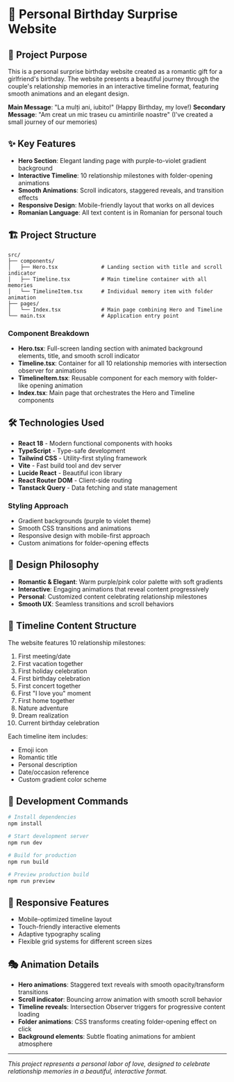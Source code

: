 
# 💖 Personal Birthday Surprise Website

<!-- 
AI ASSISTANT NOTE: 
Please ALWAYS read this README.md file before making any edits to this project.
This file contains essential context about the project's purpose, structure, and requirements.
UPDATE this README whenever you make significant changes or add new features to keep it current.
-->

## 🎯 Project Purpose

This is a personal surprise birthday website created as a romantic gift for a girlfriend's birthday. The website presents a beautiful journey through the couple's relationship memories in an interactive timeline format, featuring smooth animations and an elegant design.

**Main Message**: "La mulți ani, iubito!" (Happy Birthday, my love!)
**Secondary Message**: "Am creat un mic traseu cu amintirile noastre" (I've created a small journey of our memories)

## ✨ Key Features

- **Hero Section**: Elegant landing page with purple-to-violet gradient background
- **Interactive Timeline**: 10 relationship milestones with folder-opening animations
- **Smooth Animations**: Scroll indicators, staggered reveals, and transition effects
- **Responsive Design**: Mobile-friendly layout that works on all devices
- **Romanian Language**: All text content is in Romanian for personal touch

## 🏗️ Project Structure

```
src/
├── components/
│   ├── Hero.tsx              # Landing section with title and scroll indicator
│   ├── Timeline.tsx          # Main timeline container with all memories
│   └── TimelineItem.tsx      # Individual memory item with folder animation
├── pages/
│   └── Index.tsx             # Main page combining Hero and Timeline
└── main.tsx                  # Application entry point
```

### Component Breakdown

- **Hero.tsx**: Full-screen landing section with animated background elements, title, and smooth scroll indicator
- **Timeline.tsx**: Container for all 10 relationship memories with intersection observer for animations
- **TimelineItem.tsx**: Reusable component for each memory with folder-like opening animation
- **Index.tsx**: Main page that orchestrates the Hero and Timeline components

## 🛠️ Technologies Used

- **React 18** - Modern functional components with hooks
- **TypeScript** - Type-safe development
- **Tailwind CSS** - Utility-first styling framework
- **Vite** - Fast build tool and dev server
- **Lucide React** - Beautiful icon library
- **React Router DOM** - Client-side routing
- **Tanstack Query** - Data fetching and state management

### Styling Approach
- Gradient backgrounds (purple to violet theme)
- Smooth CSS transitions and animations
- Responsive design with mobile-first approach
- Custom animations for folder-opening effects

## 🎨 Design Philosophy

- **Romantic & Elegant**: Warm purple/pink color palette with soft gradients
- **Interactive**: Engaging animations that reveal content progressively
- **Personal**: Customized content celebrating relationship milestones
- **Smooth UX**: Seamless transitions and scroll behaviors

## 🎯 Timeline Content Structure

The website features 10 relationship milestones:
1. First meeting/date
2. First vacation together
3. First holiday celebration
4. First birthday celebration
5. First concert together
6. First "I love you" moment
7. First home together
8. Nature adventure
9. Dream realization
10. Current birthday celebration

Each timeline item includes:
- Emoji icon
- Romantic title
- Personal description
- Date/occasion reference
- Custom gradient color scheme

## 🚀 Development Commands

```bash
# Install dependencies
npm install

# Start development server
npm run dev

# Build for production
npm run build

# Preview production build
npm run preview
```

## 📱 Responsive Features

- Mobile-optimized timeline layout
- Touch-friendly interactive elements
- Adaptive typography scaling
- Flexible grid systems for different screen sizes

## 🎭 Animation Details

- **Hero animations**: Staggered text reveals with smooth opacity/transform transitions
- **Scroll indicator**: Bouncing arrow animation with smooth scroll behavior
- **Timeline reveals**: Intersection Observer triggers for progressive content loading
- **Folder animations**: CSS transforms creating folder-opening effect on click
- **Background elements**: Subtle floating animations for ambient atmosphere

---

*This project represents a personal labor of love, designed to celebrate relationship memories in a beautiful, interactive format.*
